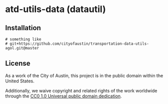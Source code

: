 # atd-utils-data (datautil)

## Installation
```
# something like
# git+https://github.com/cityofaustin/transportation-data-utils-agol.git@master
```

## License

As a work of the City of Austin, this project is in the public domain within the United States.

Additionally, we waive copyright and related rights of the work worldwide through the [CC0 1.0 Universal public domain dedication](https://creativecommons.org/publicdomain/zero/1.0/).
